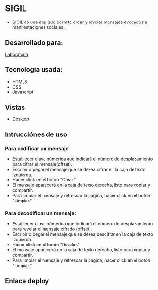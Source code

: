 # SIGIL

- SIGIL es una app que permite crear y revelar mensajes avocados a manifestaciones sociales.

## Desarrollado para:
[Laboratoria](http://laboratoria.la)

## Tecnología usada:
* HTML5
* CSS
* Javascript

## Vistas

* Desktop

## Intrucciónes de uso:

### Para codificar un mensaje:

* Establecer clave númerica que indicará el número de desplazamiento para cifrar el mensaje(offset).
* Escribir o pegar el mensaje que se desea cifrar en la caja de texto izquierda.
* Hacer click en el botón "Crear."
* El mensaje aparecerá en la caja de texto derecha, listo para copiar y compartir.
* Para limpiar el mensaje y refrescar la página, hacer click en el botón "Limpiar."

### Para decodificar un mensaje:

* Establecer clave númerica que indicará el número de desplazamiento para revelar el mensaje cifrado (offset).
* Escribir o pegar el mensaje que se desea descifrar en la caja de texto izquierda.
* Hacer click en el botón "Revelar."
* El mensaje aparecerá en la caja de texto derecha, listo para copiar y compartir.
* Para limpiar el mensaje y refrescar la página, hacer click en el botón "Limpiar."

## Enlace deploy